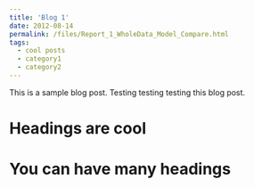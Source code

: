 ```yaml
---
title: 'Blog 1'
date: 2012-08-14
permalink: /files/Report_1_WholeData_Model_Compare.html
tags:
  - cool posts
  - category1
  - category2
---
```


This is a sample blog post. Testing testing testing this blog post.

Headings are cool
======

You can have many headings
======

